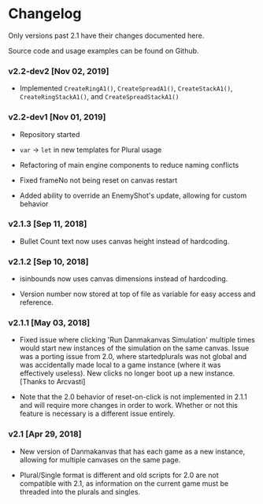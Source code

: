# Changelog

Only versions past 2.1 have their changes documented here.

Source code and usage examples can be found on Github.

### v2.2-dev2 [Nov 02, 2019]

* Implemented `CreateRingA1()`, `CreateSpreadA1()`, `CreateStackA1()`, `CreateRingStackA1()`, and `CreateSpreadStackA1()`

### v2.2-dev1 [Nov 01, 2019]

* Repository started

* `var` -> `let` in new templates for Plural usage

* Refactoring of main engine components to reduce naming conflicts

* Fixed frameNo not being reset on canvas restart

* Added ability to override an EnemyShot's update, allowing for custom behavior

### v2.1.3 [Sep 11, 2018]

* Bullet Count text now uses canvas height instead of hardcoding.

### v2.1.2 [Sep 10, 2018]

* isinbounds now uses canvas dimensions instead of hardcoding.

* Version number now stored at top of file as variable for easy access and reference.

### v2.1.1 [May 03, 2018]

* Fixed issue where clicking 'Run Danmakanvas Simulation' multiple times would start new instances of the simulation on the same canvas. Issue was a porting issue from 2.0, where startedplurals was not global and was accidentally made local to a game instance (where it was effectively useless). New clicks no longer boot up a new instance. [Thanks to Arcvasti]

* Note that the 2.0 behavior of reset-on-click is not implemented in 2.1.1 and will require more changes in order to work. Whether or not this feature is necessary is a different issue entirely.

### v2.1 [Apr 29, 2018]

* New version of Danmakanvas that has each game as a new instance, allowing for multiple canvases on the same page.

* Plural/Single format is different and old scripts for 2.0 are not compatible with 2.1, as information on the current game must be threaded into the plurals and singles.
